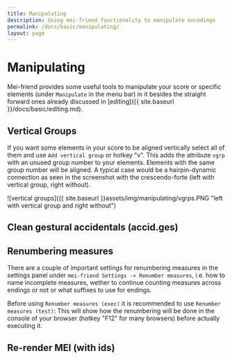 ```yaml
---
title: Manipulating
description: Using mei-friend functionality to manipulate encodings
permalink: /docs/basic/manipulating/
layout: page
---
```

# Manipulating

Mei-friend provides some useful tools to manipulate your score or specific elements (under `Manipulate` in the menu bar) in it besides the straight forward ones already discussed in [editing]({{ site.baseurl }}/docs/basic/editing.md).

## Vertical Groups

If you want some elements in your score to be aligned vertically select all of them and use `Add vertical group` or hotkey "v". This adds the attribute `vgrp` with an unused group number to your elements. Elements with the same group number will be aligned. A typical case would be a hairpin-dynamic connection as seen in the screenshot with the crescendo-forte (left with vertical group, right without).

![vertical groups]({{ site.baseurl }}assets/img/manipulating/vgrps.PNG "left with vertical group and right without")

## Clean gestural accidentals (accid.ges)

## Renumbering measures

There are a couple of important settings for renumbering measures in the settings panel under `mei-friend Settings -> Renumber measures`, i.e. how to name incomplete measures, wether to continue counting measures across endings or not or what suffixes to use for endings.

Before using `Renumber measures (exec)` it is recommended to use `Renumber measures (test)`: This will show how the renumbering will be done in the console of your browser (hotkey "F12" for many browsers) before actually executing it.

## Re-render MEI (with ids)
